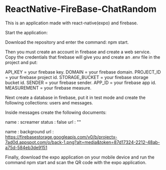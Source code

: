 # ReactNative-FireBase-ChatRandom
This is an application made with react-native(expo) and firebase. 

Start the application:

Download the repository and enter the command: npm start.

Then you must create an account in firebase and create a web service.
Copy the credentials that firebase will give you and create an .env file in the project and put:

API_KEY = your firebase key.
DOMAIN = your firebase domain.
PROJECT_ID = your firebase project id.
STORAGE_BUCKET = your firebase storage bucket id.
SENDER = your firebase sender.
APP_ID = your firebase app id.
MEASUREMENT = your firebase measure.

Next create a database in firebase, put it in test mode and create the following collections: users and messages.

Inside messages create the following documents:

name : screamer
status : false
url : ""

name : background
url : https://firebasestorage.googleapis.com/v0/b/projectx-7ad0d.appspot.com/o/back-1.png?alt=media&token=87d17324-2212-48ab-a75d-584eb3de9151

Finally, download the expo application on your mobile device and run the command npm start and scan the QR code with the expo application.
